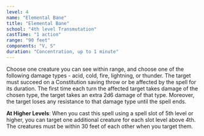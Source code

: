 ```yaml
---
level: 4
name: "Elemental Bane"
title: "Elemental Bane"
school: "4th level Transmutation"
castTime: "1 action"
range: "90 feet"
components: "V, S"
duration: "Concentration, up to 1 minute"
---
```


Choose one creature you can see within range, and choose one of the following damage types - acid, cold, fire, lightning, or thunder. The target must succeed on a Constitution saving throw or be affected by the spell for its duration. The first time each turn the affected target takes damage of the chosen type, the target takes an extra 2d6 damage of that type. Moreover, the target loses any resistance to that damage type until the spell ends.

**At Higher Levels**: When you cast this spell using a spell slot of 5th level or higher, you can target one additional creature for each slot level above 4th. The creatures must be within 30 feet of each other when you target them.
